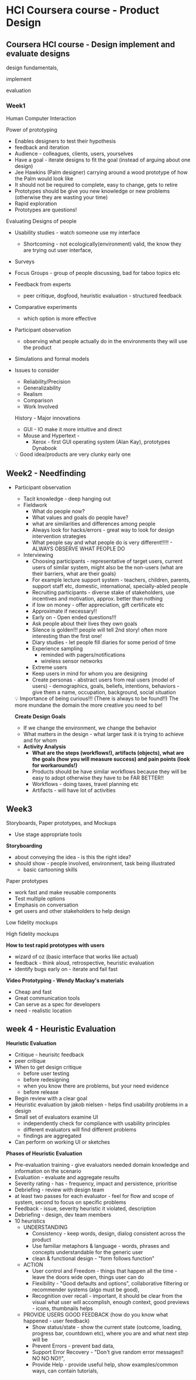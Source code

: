 # HCI Coursera course - Product Design

## Coursera HCI course - Design implement and evaluate designs

design fundamentals,

implement

evaluation

### Week1

Human Computer Interaction

Power of prototyping

- Enables designers to test their hypothesis
- feedback and iteration
- Audience - colleagues, clients, users, yourselves
- Have a goal - iterate designs to fit the goal (instead of arguing about one design)
- Jee Hawkins (Palm designer) carrying around a wood prototype of how the Palm would look like
- It should not be required to complete, easy to change, gets to retire
- Prototypes should be give you new knowledge or new problems (otherwise they are wasting your time)
- Rapid exploration
- Prototypes are questions!

Evaluating Designs of people

- Usability studies - watch someone use my interface
    - Shortcoming - not ecologically(environment) valid, the know they are trying out user interface,
- Surveys
- Focus Groups - group of people discussing, bad for taboo topics etc
- Feedback from experts
    - peer critique, dogfood, heuristic evaluation - structured feedback
- Comparative experiments
    - which option is more effective
- Participant observation
    - observing what people actually do in the environments they will use the product
- Simulations and formal models
- Issues to consider
    - Reliability/Precision
    - Generalizability
    - Realism
    - Comparison
    - Work Involved
    
    History - Major innovations
    
    - GUI - IO make it more intuitive and direct
    - Mouse and Hypertext -
        - Xerox - first GUI operating system (Alan Kay), prototypes Dynabook
    
    <aside>
    💡 Good idea/products are very clunky early one
    
    </aside>
    

## Week2 - Needfinding

- Participant observation
    - Tacit knowledge - deep hanging out
    - Fieldwork
        - What do people now?
        - What values and goals do people have?
        - what are similarities and differences among people
        - Always look for hacks/errors - great way to look for design intervention strategies
        - What people say and what people do is very different!!!!! - ALWAYS OBSERVE WHAT PEOPLE DO
    - Interviewing
        - Choosing participants - representative of target users, current users of similar system, might also be the non-users (what are their barriers, what are their goals)
        - For example lecture support system - teachers, children, parents, support staff etc, domestic, international, specially-abled people
        - Recruiting participants - diverse stake of stakeholders, use incentives and motivation, approx. better than nothing
        - if low on money - offer appreciation, gift certificate etc
        - Approximate if necessary!!
        - Early on - Open ended questions!!!
        - Ask people about their lives they own goals
        - Silence is golden!!! people will tell 2nd story! often more interesting than the first one!
        - Diary studies - let people fill diaries for some period of time
        - Experience sampling
            - reminded with pagers/notifications
            - wireless sensor networks
        - Extreme users
        - Keep users in mind for whom you are designing
        - Create personas - abstract users from real users (model of users) - demographics, goals, beliefs, intentions, behaviors - give them a name, occupation, background, social situation
    
    <aside>
    💡 Importance of being curious!!! (There is always to be found!!) The more mundane the domain the more creative you need to be!
    
    </aside>
    
    **Create Design Goals**
    
    - If we change the environment, we change the behavior
    - What matters in the design - what larger task it is trying to achieve and for whom
    - **Activity Analysis**
        - **What are the steps (workflows!), artifacts (objects), what are the goals (how you will measure success) and pain points (look for workarounds!)**
        - Products should be have similar workflows because they will be easy to adopt otherwise they have to be FAR BETTER!!
        - Workflows - doing taxes, travel planning etc
        - Artifacts - will have lot of activities
        

## Week3

Storyboards, Paper prototypes, and Mockups

- Use stage appropriate tools

**Storyboarding**

- about conveying the idea - is this the right idea?
- should show - people involved, environment, task being illustrated
    - basic cartooning skills

Paper prototypes

- work fast and make reusable components
- Test multiple options
- Emphasis on conversation
- get users and other stakeholders to help design

Low fidelity mockups

High fidelity mockups

**How to test rapid prototypes with users**

- wizard of oz (basic interface that works like actual)
- feedback - think aloud, retrospective, heuristic evaluation
- identify bugs early on - iterate and fail fast

**Video Prototyping - Wendy Mackay's materials**

- Cheap and fast
- Great communication tools
- Can serve as a spec for developers
- need - realistic location

## week 4 - Heuristic Evaluation

**Heuristic Evaluation**

- Critique - heurisitc feedback
- peer critique
- When to get design critique
    - before user testing
    - before redesigning
    - when you know there are problems, but your need evidence
    - before release
- Begin review with a clear goal
- Heuristic evaluation by jakob nielsen - helps find usability problems in a design
- Small set of evaluators examine UI
    - independently check for compliance with usability principles
    - different evaluators will find different problems
    - findings are aggregated
- Can perform on working UI or sketches

**Phases of Heuristic Evaluation**

- Pre-evaluation training - give evaluators needed domain knowledge and information on the scenario
- Evaluation - evaluate and aggregate results
- Severity rating -  has - frequency, impact and persistence, prioritise
- Debriefing - review with design team
- at least two passes for each evaluator - feel for flow and scope of system, second to focus on specific problems
- Feedback - issue, severity heuristic it violated, description
- Debriefing - design, dev team members
- 10 heuristics
    - UNDERSTANDING
        - Consistency - keep words, design, dialog consistent across the product
        - Use familiar metaphors & language - words, phrases and concepts understandable for the generic user
        - clean & functional design - "form follows function"
    - ACTION
        - User control and Freedom - things that happen all the time - leave the doors wide open, things user can do
        - Flexibility - "Good defaults and options", collaborative filtering or recommender systems (algo must be good),
        - Recognition over recall - important, it should be clear from the visual what user will accomplish, enough context, good previews - icons, thumbnails helps
    - PROVIDE USERS GOOD FEEDBACK (how do you know what happened - user feedback)
        - Show status/state - show the current state (outcome, loading, progress bar, countdown etc), where you are and what next step will be
        - Prevent Errors - prevent bad data,
        - Support Error Recovery - "Don't give random error messages!! NO NO NO!!",
        - Provide Help - provide useful help, show examples/common ways, can contain tutorials,